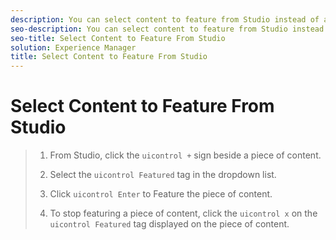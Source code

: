 ```yaml
---
description: You can select content to feature from Studio instead of an App.
seo-description: You can select content to feature from Studio instead of an App.
seo-title: Select Content to Feature From Studio
solution: Experience Manager
title: Select Content to Feature From Studio
---
```


# Select Content to Feature From Studio

>1. From Studio, click the `uicontrol +` sign beside a piece of content.
>   
>1. Select the `uicontrol Featured` tag in the dropdown list.
>   
>1. Click `uicontrol Enter` to Feature the piece of content.
>       
>   
>1. To stop featuring a piece of content, click the `uicontrol x` on the `uicontrol Featured` tag displayed on the piece of content.
>   
>   
